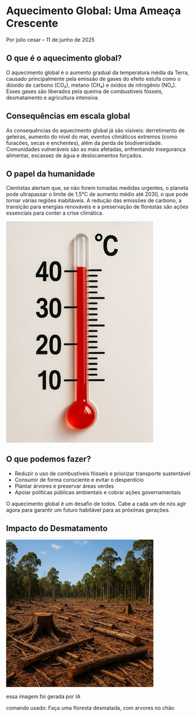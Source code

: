 <!DOCTYPE html>
<html lang="pt-BR">
<head>
    <meta charset="UTF-8">
    <meta name="viewport" content="width=device-width, initial-scale=1.0">
    
</head>
<body>
<head>
    <h1>Aquecimento Global: Uma Ameaça Crescente</h1>
    <p>Por julio cesar – 11 de junho de 2025</p>
</header>
<article>
    <h2>O que é o aquecimento global?</h2>
    <p>O aquecimento global é o aumento gradual da temperatura média da Terra, causado principalmente pela emissão de gases do efeito estufa como o dióxido de carbono (CO₂), metano (CH₄) e óxidos de nitrogênio (NOₓ). Esses gases são liberados pela queima de combustíveis fósseis, desmatamento e agricultura intensiva.
    </p><h2>Consequências em escala global</h2>
    <p> As consequências do aquecimento global já são visíveis: derretimento de geleiras, aumento do nível do mar, eventos climáticos extremos (como furacões, secas e enchentes), além da perda de biodiversidade. Comunidades vulneráveis são as mais afetadas, enfrentando insegurança alimentar, escassez de água e deslocamentos forçados.
    </p>
   <h2>O papel da humanidade</h2>
    <p> Cientistas alertam que, se não forem tomadas medidas urgentes, o planeta pode ultrapassar o limite de 1,5°C de aumento médio até 2030, o que pode tornar várias regiões inabitáveis. A redução das emissões de carbono, a transição para energias renováveis e a preservação de florestas são ações essenciais para conter a crise climática.
    </p>  <img src="https://github.com/juliop556/projeto-agrinho-2025-/blob/main/ChatGPT%20Image%2017%20de%20jun.%20de%202025%2C%2011_03_48.png" alt=Imagem termometro" width="400" />
    <h2>O que podemos fazer?</h2>
    <ul><li>Reduzir o uso de combustíveis fósseis e priorizar transporte sustentável</li> <li>Consumir de forma consciente e evitar o desperdício</li><li>Plantar árvores e preservar áreas verdes</li><li>Apoiar políticas públicas ambientais e cobrar ações governamentais</li>
    </ul>
    <p> O aquecimento global é um desafio de todos. Cabe a cada um de nós agir agora para garantir um futuro habitável para as próximas gerações.</p><html lang="pt-BR">
<head>
  <meta charset="UTF-8">
</head>
<body>
  <h1>Impacto do Desmatamento</h1>
  <img src="https://github.com/juliop556/projeto-agrinho-2025-/blob/main/ChatGPT%20Image%2017%20de%20jun.%20de%202025%2C%2008_49_10.png" alt=Imagem de floresta sendo desmatada" width="400" />
</body><p>essa imagem foi gerada por IA</p><p>comando usado: Faça uma floresta desmatada, com arvores no chão</p>

</article>
</body>
</html>
